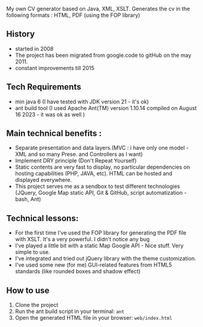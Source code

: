 My own CV generator based on Java, XML, XSLT. Generates the cv in the following formats : HTML, PDF (using the FOP library)
## History
 - started in 2008
 - The project has been migrated from google.code to gitHub on the may 2011.
 - constant improvements till 2015

## Tech Requirements

 - min java 6 (I have tested with JDK version 21 - it's ok) 
 - ant build tool (I used Apache Ant(TM) version 1.10.14 compiled on August 16 2023 - it was ok as well )

## Main technical benefits :
- Separate presentation and data layers.(MVC : i have only one model - XML and so many Prese. and Controllers as I want)
- Implement DRY principle (Don't Repeat Yourself)
- Static contents are very fast to display, no particular dependencies on hosting capabilities (PHP, JAVA, etc). HTML can be hosted and displayed everywhere.
- This project serves me as a sendbox to test different technologies (JQuery, Google Map static API, Git & GitHub, script automatization - bash, Ant) 

## Technical lessons:
- For the first time I've used the FOP library for generating the PDF file with XSLT. It's a very powerful.
I didn't notice any bug
- I've played a little bit with a static Map Google API - Nice stuff. Very simple to use.
- I've integrated and tried out jQuery library with the theme customization.
- I've used some new (for me) GUI-related features from HTML5 standards (like rounded boxes and shadow effect)

## How to use

1. Clone the project
2. Run the ant build script in your terminal: `ant`
3. Open the generated HTML file in your browser: `web/index.html`
